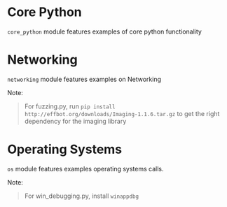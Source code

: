 # Core Python

`core_python` module features examples of core python functionality

# Networking

`networking` module features examples on Networking

Note:
> For fuzzing.py, run `pip install http://effbot.org/downloads/Imaging-1.1.6.tar.gz` to get the right dependency for the
> imaging library

# Operating Systems

`os` module features examples operating systems calls.

Note:
> For win_debugging.py, install `winappdbg`